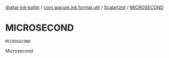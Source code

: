 [digital-ink-kotlin](../../index.md) / [com.wacom.ink.format.util](../index.md) / [ScalarUnit](index.md) / [MICROSECOND](./-m-i-c-r-o-s-e-c-o-n-d.md)

# MICROSECOND

`MICROSECOND`

Microsecond

